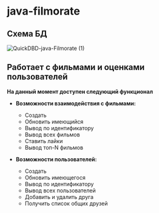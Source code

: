 # java-filmorate

## **Схема БД**

![QuickDBD-java-Filmorate (1)](https://github.com/user-attachments/assets/78042684-c550-48ef-99b0-7add3a067a1a)

## **Работает с фильмами и оценками пользователей**
**На данный момент доступен следующий функционал**
- **Возможности взаимодействия с фильмами:**
    * Создать
    * Обновить имеющийся
    * Вывод по идентификатору
    * Вывод всех фильмов
    * Ставить лайки
    * Вывод топ-N фильмов

- **Возможности пользователей:**
    * Создать
    * Обновить имеющегося
    * Вывод по идентификатору
    * Вывод всех пользователей
    * Добавить и удалить друга
    * Получить список общих друзей
